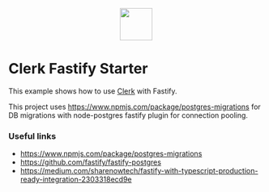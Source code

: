 <p align="center">
  <a href="https://clerk.dev?utm_source=github&utm_medium=clerk_fastify" target="_blank" rel="noopener noreferrer">
    <img src="https://images.clerk.dev/static/logo-light-mode-400x400.png" height="64">
  </a>
  <br />
</p>

# Clerk Fastify Starter

This example shows how to use [Clerk](https://www.clerk.dev/?utm_source=github&utm_medium=starter_repos&utm_campaign=fastify_starter) with Fastify.

This project uses https://www.npmjs.com/package/postgres-migrations for DB migrations with node-postgres fastify plugin for connection pooling.

### Useful links
* https://www.npmjs.com/package/postgres-migrations
* https://github.com/fastify/fastify-postgres
* https://medium.com/sharenowtech/fastify-with-typescript-production-ready-integration-2303318ecd9e
